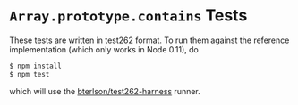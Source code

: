 # `Array.prototype.contains` Tests

These tests are written in test262 format. To run them against the reference implementation (which only works in Node 0.11), do

```bash
$ npm install
$ npm test
```

which will use the [bterlson/test262-harness](https://github.com/bterlson/test262-harness) runner.
